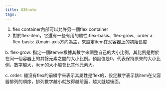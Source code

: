 ```yaml
---
title: U35note
tags:
---
```


1. flex container內部可以允許另一個flex container
2. 對於flex-item，它還有一些有用的屬性:flex-basis、flex-grow、order
a. flex-basis: 以main-axis方向為主，來設定item在父容器上的初始長度

b. flex-grow: 指定一個item來根據其數字來調整自己的大小比例，其比例是對於在同一個容器上的其餘元素之間的大小比例。預設值是0，代表保持原來的大小比例，數字越大，item的大小越會比其他元素大。

c. order: 雖沒有flex的前綴字來表示其屬性是flex的，設定數字表示該item在父容器排列的順序，排列數字越小就放得越前面，越大就越後面。
